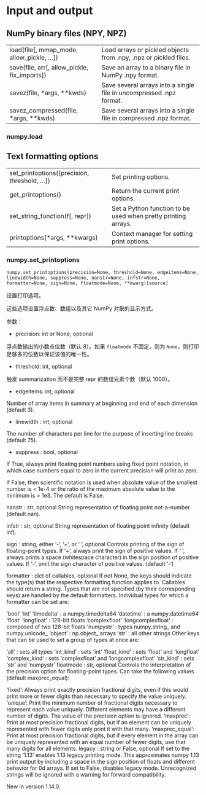 # Input and output

## NumPy binary files (NPY, NPZ)

|                                              |                                                                     |
| -------------------------------------------- | ------------------------------------------------------------------- |
| load(file[, mmap_mode, allow_pickle, …])     | Load arrays or pickled objects from .npy, .npz or pickled files.    |
| save(file, arr[, allow_pickle, fix_imports]) | Save an array to a binary file in NumPy .npy format.                |
| savez(file, \*args, \*\*kwds)                | Save several arrays into a single file in uncompressed .npz format. |
| savez_compressed(file, \*args, \*\*kwds)     | Save several arrays into a single file in compressed .npz format.   |

### numpy.load

## Text formatting options

|                                             |                                                               |
| ------------------------------------------- | ------------------------------------------------------------- |
| set_printoptions([precision, threshold, …]) | Set printing options.                                         |
| get_printoptions()                          | Return the current print options.                             |
| set_string_function(f[, repr])              | Set a Python function to be used when pretty printing arrays. |
| printoptions(\*args, \*\*kwargs)            | Context manager for setting print options.                    |

### numpy.set_printoptions

`numpy.set_printoptions(precision=None, threshold=None, edgeitems=None, linewidth=None, suppress=None, nanstr=None, infstr=None, formatter=None, sign=None, floatmode=None, **kwarg)[source]`

设置打印选项。

这些选项设置浮点数、数组以及其它 NumPy 对象的显示方式。

参数：

- precision: int or None, optional

浮点数输出的小数点位数（默认 8）。如果 `floatmode` 不固定，则为 `None`，则打印足够多的位数以保证该值的唯一性。

- threshold: int, optional

触发 summarization 而不是完整 repr 的数组元素个数（默认 1000）。

- edgeitems: int, optional

Number of array items in summary at beginning and end of each dimension (default 3).

- linewidth : int, optional

The number of characters per line for the purpose of inserting line breaks (default 75).

- suppress : bool, optional

If True, always print floating point numbers using fixed point notation, in which case numbers equal to zero in the current precision will print as zero.

If False, then scientific notation is used when absolute value of the smallest number is < 1e-4 or the ratio of the maximum absolute value to the minimum is > 1e3. The default is False.

nanstr : str, optional
String representation of floating point not-a-number (default nan).

infstr : str, optional
String representation of floating point infinity (default inf).

sign : string, either ‘-‘, ‘+’, or ‘ ‘, optional
Controls printing of the sign of floating-point types. If ‘+’, always print the sign of positive values. If ‘ ‘, always prints a space (whitespace character) in the sign position of positive values. If ‘-‘, omit the sign character of positive values. (default ‘-‘)

formatter : dict of callables, optional
If not None, the keys should indicate the type(s) that the respective formatting function applies to. Callables should return a string. Types that are not specified (by their corresponding keys) are handled by the default formatters. Individual types for which a formatter can be set are:

‘bool’
‘int’
‘timedelta’ : a numpy.timedelta64
‘datetime’ : a numpy.datetime64
‘float’
‘longfloat’ : 128-bit floats
‘complexfloat’
‘longcomplexfloat’ : composed of two 128-bit floats
‘numpystr’ : types numpy.string_ and numpy.unicode_
‘object’ : np.object_ arrays
‘str’ : all other strings
Other keys that can be used to set a group of types at once are:

‘all’ : sets all types
‘int_kind’ : sets ‘int’
‘float_kind’ : sets ‘float’ and ‘longfloat’
‘complex_kind’ : sets ‘complexfloat’ and ‘longcomplexfloat’
‘str_kind’ : sets ‘str’ and ‘numpystr’
floatmode : str, optional
Controls the interpretation of the precision option for floating-point types. Can take the following values (default maxprec_equal):

‘fixed’: Always print exactly precision fractional digits,
even if this would print more or fewer digits than necessary to specify the value uniquely.
‘unique’: Print the minimum number of fractional digits necessary
to represent each value uniquely. Different elements may have a different number of digits. The value of the precision option is ignored.
‘maxprec’: Print at most precision fractional digits, but if
an element can be uniquely represented with fewer digits only print it with that many.
‘maxprec_equal’: Print at most precision fractional digits,
but if every element in the array can be uniquely represented with an equal number of fewer digits, use that many digits for all elements.
legacy : string or False, optional
If set to the string ‘1.13’ enables 1.13 legacy printing mode. This approximates numpy 1.13 print output by including a space in the sign position of floats and different behavior for 0d arrays. If set to False, disables legacy mode. Unrecognized strings will be ignored with a warning for forward compatibility.

New in version 1.14.0.